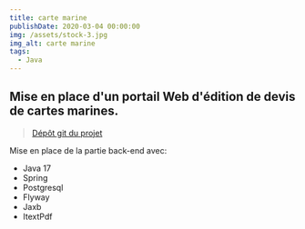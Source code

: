 ```yaml
---
title: carte marine
publishDate: 2020-03-04 00:00:00
img: /assets/stock-3.jpg
img_alt: carte marine
tags:
  - Java
---
```


## Mise en place d'un portail Web d'édition de devis de cartes marines.

> <a href="https://github.com/Youssefh71/cartes1">Dépôt git du projet</a>

Mise en place de la partie back-end avec:
   + Java 17
   + Spring
   + Postgresql
   + Flyway
   + Jaxb
   + ItextPdf

